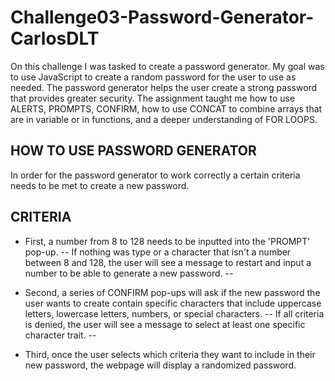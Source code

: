 # Challenge03-Password-Generator-CarlosDLT

On this challenge I was tasked to create a password generator.
My goal was to use JavaScript to create a random password for the user to use as needed. 
The password generator helps the user create a strong password that provides greater security. 
The assignment taught me how to use ALERTS, PROMPTS, CONFIRM, how to use CONCAT to combine arrays that are in variable or in functions, and a deeper understanding of FOR LOOPS.

## HOW TO USE PASSWORD GENERATOR

In order for the password generator to work correctly a certain criteria needs to be met to create a new password.

## CRITERIA

* First, a number from 8 to 128 needs to be inputted into the 'PROMPT' pop-up.
-- If nothing was type or a character that isn't a number between 8 and 128, the user will see a message to restart and input a number to be able to generate a new password. --

* Second, a series of CONFIRM pop-ups will ask if the new password the user wants to create contain specific characters that include uppercase letters, lowercase letters, numbers, or special characters.
-- If all criteria is denied, the user will see a message to select at least one specific character trait. --

* Third, once the user selects which criteria they want to include in their new password, the webpage will display a randomized password.

